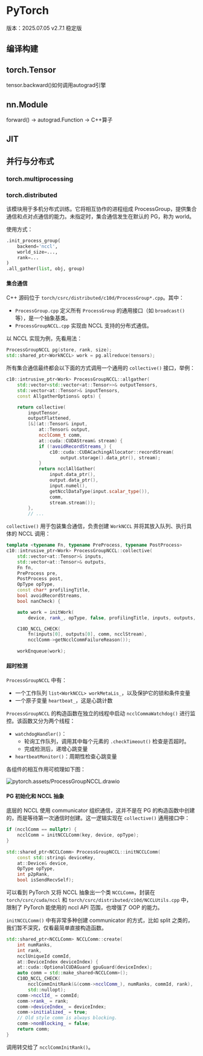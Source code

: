 # PyTorch

版本：2025.07.05 v2.7.1 稳定版

## 编译构建

## torch.Tensor

tensor.backward()如何调用autograd引擎

## nn.Module

forward() → autograd.Function → C++算子

## JIT

## 并行与分布式

### torch.multiprocessing


### torch.distributed

该模块用于多机分布式训练。它将相互协作的进程组成 ProcessGroup，提供集合通信和点对点通信的能力。未指定时，集合通信发生在默认的 PG，称为 world。

使用方式：

```python
.init_process_group(
    backend='nccl',
    world_size=...,
    rank=...
)
.all_gather(list, obj, group)
```

#### 集合通信

C++ 源码位于 `torch/csrc/distributed/c10d/ProcessGroup*.cpp`。其中：

- `ProcessGroup.cpp` 定义所有 `ProcessGroup` 的通用接口（如 `broadcast()` 等），是一个抽象基类。
- `ProcessGroupNCCL.cpp` 实现由 NCCL 支持的分布式通信。

以 NCCL 实现为例，先看用法：

```cpp
ProcessGroupNCCL pg(store, rank, size);
std::shared_ptr<WorkNCCL> work = pg.allreduce(tensors);
```

所有集合通信最终都会以下面的方式调用一个通用的 `collective()` 接口，举例：

```cpp
c10::intrusive_ptr<Work> ProcessGroupNCCL::allgather(
    std::vector<std::vector<at::Tensor>>& outputTensors,
    std::vector<at::Tensor>& inputTensors,
    const AllgatherOptions& opts) {

    return collective(
        inputTensor,
        outputFlattened,
        [&](at::Tensor& input,
            at::Tensor& output,
            ncclComm_t comm,
            at::cuda::CUDAStream& stream) {
            if (!avoidRecordStreams_) {
                c10::cuda::CUDACachingAllocator::recordStream(
                    output.storage().data_ptr(), stream);
            }
            return ncclAllGather(
                input.data_ptr(),
                output.data_ptr(),
                input.numel(),
                getNcclDataType(input.scalar_type()),
                comm,
                stream.stream());
        },
        // ...
```

`collective()` 用于包装集合通信，负责创建 `WorkNCCL` 并将其放入队列、执行具体的 NCCL 调用：

```cpp
template <typename Fn, typename PreProcess, typename PostProcess>
c10::intrusive_ptr<Work> ProcessGroupNCCL::collective(
    std::vector<at::Tensor>& inputs,
    std::vector<at::Tensor>& outputs,
    Fn fn,
    PreProcess pre,
    PostProcess post,
    OpType opType,
    const char* profilingTitle,
    bool avoidRecordStreams,
    bool nanCheck) {

    auto work = initWork(
        device, rank_, opType, false, profilingTitle, inputs, outputs, enqueue);

	C10D_NCCL_CHECK(
        fn(inputs[0], outputs[0], comm, ncclStream),
        ncclComm->getNcclCommFailureReason());
      
	workEnqueue(work);
```

#### 超时检测

`ProcessGroupNCCL` 中有：

- 一个工作队列 `list<WorkNCCL> workMetaLis_`，以及保护它的锁和条件变量
- 一个原子变量 `heartbeat_`，这是心跳计数

`ProcessGroupNCCL` 的构造函数在独立的线程中启动 `ncclCommaWatchdog()` 进行监控。该函数又分为两个线程：

- `watchdogHandler()`：
    - 轮询工作队列，调用其中每个元素的 `.checkTimeout()` 检查是否超时。
    - 完成检测后，递增心跳变量
- `heartbeatMonitor()`：周期性检查心跳变量

各组件的相互作用可梳理如下图：

![pytorch.assets/ProcessGroupNCCL.drawio](pytorch.assets/ProcessGroupNCCL.drawio)

#### PG 初始化和 NCCL 抽象

底层的 NCCL 使用 communicator 组织通信，这并不是在 PG 的构造函数中创建的，而是等待第一次通信时创建。这一逻辑实现在 `collective()` 通用接口中：

```cpp
if (ncclComm == nullptr) {
    ncclComm = initNCCLComm(key, device, opType);
}
  
std::shared_ptr<NCCLComm> ProcessGroupNCCL::initNCCLComm(
    const std::string& deviceKey,
    at::Device& device,
    OpType opType,
    int p2pRank,
    bool isSendRecvSelf);
```

可以看到 PyTorch 又将 NCCL 抽象出一个类 `NCCLComm`，封装在 `torch/csrc/cuda/nccl` 和 `torch/csrc/distributed/c10d/NCCLUtils.cpp` 中，限制了 PyTorch 能使用的 nccl API 范围，也增强了 OOP 的能力。

`initNCCLComm()` 中有非常多种创建 communicator 的方式，比如 split 之类的，我们暂不深究，仅看最简单直接构造函数。

```cpp
std::shared_ptr<NCCLComm> NCCLComm::create(
    int numRanks,
    int rank,
    ncclUniqueId commId,
    at::DeviceIndex deviceIndex) {
    at::cuda::OptionalCUDAGuard gpuGuard(deviceIndex);
    auto comm = std::make_shared<NCCLComm>();
    C10D_NCCL_CHECK(
        ncclCommInitRank(&(comm->ncclComm_), numRanks, commId, rank),
        std::nullopt);
    comm->ncclId_ = commId;
    comm->rank_ = rank;
    comm->deviceIndex_ = deviceIndex;
    comm->initialized_ = true;
    // Old style comm is always blocking.
    comm->nonBlocking_ = false;
    return comm;
}
```

调用转交给了 `ncclCommInitRank()`。

